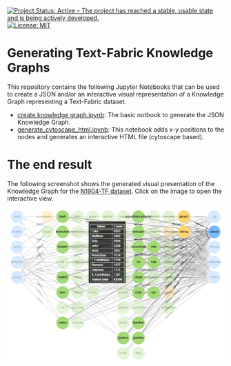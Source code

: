 [![Project Status: Active – The project has reached a stable, usable state and is being actively developed.](https://www.repostatus.org/badges/latest/active.svg)](https://www.repostatus.org/#active) [![License: MIT](https://img.shields.io/badge/License-MIT-yellow.svg)](https://opensource.org/licenses/MIT)

# Generating Text-Fabric Knowledge Graphs

This repository contains the following Jupyter Notebooks that can be used to create a JSON and/or an interactive visual representation of a Knowledge Graph representing a Text-Fabric dataset.

  -  [create knowledge graph.ipynb](create_knowledge_graph.ipynb): The basic notbook to generate the JSON Knowledge Graph.
  -  [generate_cytoscape_html.ipynb](generate_cytoscape_html.ipynb): This notebook adds x-y positions to the nodes and generates an interactive HTML file (cytoscape based).

# The end result

The following screenshot shows the generated visual presentation of the Knowledge Graph for the [N1904-TF dataset](https://centerblc.github.io/N1904/). Click on the image to open the interactive view.

<a href="https://tonyjurg.github.io/TF_Knowledge_Graph/n1904_graph_contextmenu.html" target="_blank"><img src="visualized_knowledge_graph.png"></a>

